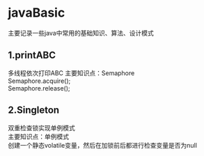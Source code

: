 # javaBasic
主要记录一些java中常用的基础知识、算法、设计模式

## 1.printABC
多线程依次打印ABC
主要知识点：Semaphore  
Semaphore.acquire();  
Semaphore.release();  

## 2.Singleton
双重检查锁实现单例模式  
主要知识点：单例模式  
创建一个静态volatile变量，然后在加锁前后都进行检查变量是否为null  

